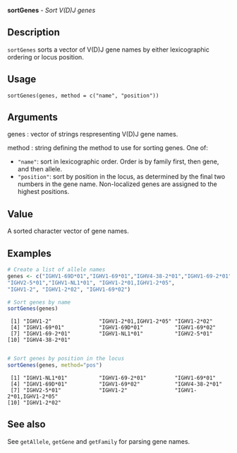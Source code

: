 **sortGenes** - *Sort V(D)J genes*

Description
--------------------

`sortGenes` sorts a vector of V(D)J gene names by either lexicographic ordering 
or locus position.


Usage
--------------------
```
sortGenes(genes, method = c("name", "position"))
```

Arguments
-------------------

genes
:   vector of strings respresenting V(D)J gene names.

method
:   string defining the method to use for sorting genes. One of:

+  `"name"`:      sort in lexicographic order. Order is by 
family first, then gene, and then allele. 
+  `"position"`:  sort by position in the locus, as
determined by the final two numbers 
in the gene name. Non-localized genes 
are assigned to the highest positions.





Value
-------------------

A sorted character vector of gene names.



Examples
-------------------

```R
# Create a list of allele names
genes <- c("IGHV1-69D*01","IGHV1-69*01","IGHV4-38-2*01","IGHV1-69-2*01",
"IGHV2-5*01","IGHV1-NL1*01", "IGHV1-2*01,IGHV1-2*05", 
"IGHV1-2", "IGHV1-2*02", "IGHV1-69*02")

# Sort genes by name
sortGenes(genes)

```


```
 [1] "IGHV1-2"               "IGHV1-2*01,IGHV1-2*05" "IGHV1-2*02"           
 [4] "IGHV1-69*01"           "IGHV1-69D*01"          "IGHV1-69*02"          
 [7] "IGHV1-69-2*01"         "IGHV1-NL1*01"          "IGHV2-5*01"           
[10] "IGHV4-38-2*01"        

```


```R

# Sort genes by position in the locus
sortGenes(genes, method="pos")
```


```
 [1] "IGHV1-NL1*01"          "IGHV1-69-2*01"         "IGHV1-69*01"          
 [4] "IGHV1-69D*01"          "IGHV1-69*02"           "IGHV4-38-2*01"        
 [7] "IGHV2-5*01"            "IGHV1-2"               "IGHV1-2*01,IGHV1-2*05"
[10] "IGHV1-2*02"           

```



See also
-------------------

See `getAllele`, `getGene` and `getFamily` for parsing
gene names.






